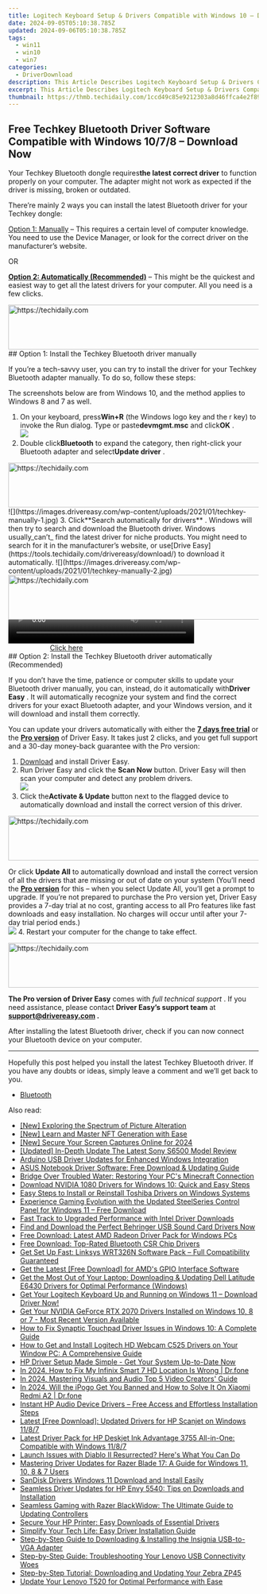 ```yaml
---
title: Logitech Keyboard Setup & Drivers Compatible with Windows 10 – Download Here!
date: 2024-09-05T05:10:38.785Z
updated: 2024-09-06T05:10:38.785Z
tags:
  - win11
  - win10
  - win7
categories:
  - DriverDownload
description: This Article Describes Logitech Keyboard Setup & Drivers Compatible with Windows 10 – Download Here!
excerpt: This Article Describes Logitech Keyboard Setup & Drivers Compatible with Windows 10 – Download Here!
thumbnail: https://thmb.techidaily.com/1ccd49c85e9212303a8d46ffca4e2f894288070bb2a09d79b62ee40d21724a7f.jpg
---
```


## Free Techkey Bluetooth Driver Software Compatible with Windows 10/7/8 – Download Now

Your Techkey Bluetooth dongle requires**the latest correct driver** to function properly on your computer. The adapter might not work as expected if the driver is missing, broken or outdated.

 There’re mainly 2 ways you can install the latest Bluetooth driver for your Techkey dongle:

[Option 1: Manually](https://tools.techidaily.com/drivereasy/download/) – This requires a certain level of computer knowledge. You need to use the Device Manager, or look for the correct driver on the manufacturer’s website.

OR

[**Option 2: Automatically (Recommended)**](https://www.drivereasy.com/knowledge/download-techkey-bluetooth-adapter-driver-for-windows/#option2) – This might be the quickest and easiest way to get all the latest drivers for your computer. All you need is a few clicks.

<!-- affiliate ads begin -->
<a href="https://appsumo.8odi.net/c/5597632/2111995/7443" target="_top" id="2111995">
  <img src="//a.impactradius-go.com/display-ad/7443-2111995" border="0" alt="https://techidaily.com" width="728" height="90"/>
</a>
<img height="0" width="0" src="https://appsumo.8odi.net/i/5597632/2111995/7443" style="position:absolute;visibility:hidden;" border="0" />
<!-- affiliate ads end -->
## Option 1: Install the Techkey Bluetooth driver manually

 If you’re a tech-savvy user, you can try to install the driver for your Techkey Bluetooth adapter manually. To do so, follow these steps:

 The screenshots below are from Windows 10, and the method applies to Windows 8 and 7 as well.

1. On your keyboard, press**Win+R** (the Windows logo key and the r key) to invoke the Run dialog. Type or paste**devmgmt.msc** and click**OK** .  
![](https://images.drivereasy.com/wp-content/uploads/2020/12/devmgmt-msc-ok.jpg)
2. Double click**Bluetooth** to expand the category, then right-click your Bluetooth adapter and select**Update driver** .  
<!-- affiliate ads begin -->
<a href="https://appsumo.8odi.net/c/5597632/2123728/7443" target="_top" id="2123728">
  <img src="//a.impactradius-go.com/display-ad/7443-2123728" border="0" alt="https://techidaily.com" width="728" height="90"/>
</a>
<img height="0" width="0" src="https://appsumo.8odi.net/i/5597632/2123728/7443" style="position:absolute;visibility:hidden;" border="0" />
<!-- affiliate ads end -->
![](https://images.drivereasy.com/wp-content/uploads/2021/01/techkey-manually-1.jpg)
3. Click**Search automatically for drivers** . Windows will then try to search and download the Bluetooth driver.  
 Windows usually_can’t_ find the latest driver for niche products. You might need to search for it in the manufacturer’s website, or use[Drive Easy](https://tools.techidaily.com/drivereasy/download/) to download it automatically.  
![](https://images.drivereasy.com/wp-content/uploads/2021/01/techkey-manually-2.jpg)

<!-- affiliate ads begin -->
<a href="https://aligracehair.sjv.io/c/5597632/1896532/19272" target="_top" id="1896532">
  <img src="//a.impactradius-go.com/display-ad/19272-1896532" border="0" alt="https://techidaily.com" width="728" height="90"/>
</a>
<img height="0" width="0" src="https://aligracehair.sjv.io/i/5597632/1896532/19272" style="position:absolute;visibility:hidden;" border="0" />
<!-- affiliate ads end -->
<!-- affiliate ads begin -->
<span id="1936838">
					<video width="374" height="48" style="cursor:pointer"
           poster="//a.impactradius-go.com/display-clicktoplayimage/1936838.png"
           onclick="if(!this.playClicked){this.play();this.setAttribute('controls',true);this.playClicked=true;}">
	   <source src="//a.impactradius-go.com/display-ad/18409-1936838">
	   <img src="//a.impactradius-go.com/display-clicktoplayimage/1936838.png" style="border: none; height: 100%; width: 100%; object-fit: contain">
	</video>
	<div style="width:234px;text-align:center"><a href="javascript:window.open(decodeURIComponent('https%3A%2F%2Fcoinrule.sjv.io%2Fc%2F5597632%2F1936838%2F18409'), '_blank');void(0);">Click here</a></div>
</span>
<img height="0" width="0" src="https://imp.pxf.io/i/5597632/1936838/18409" style="position:absolute;visibility:hidden;" border="0" />
<!-- affiliate ads end -->
## Option 2: Install the Techkey Bluetooth driver automatically (Recommended)

 If you don’t have the time, patience or computer skills to update your Bluetooth driver manually, you can, instead, do it automatically with**Driver Easy** . It will automatically recognize your system and find the correct drivers for your exact Bluetooth adapter, and your Windows version, and it will download and install them correctly.

 You can update your drivers automatically with either the [**7 days free trial**](https://tools.techidaily.com/drivereasy/download/) or the [**Pro version**](https://tools.techidaily.com/drivereasy/download/) of Driver Easy. It takes just 2 clicks, and you get full support and a 30-day money-back guarantee with the Pro version:

1. [Download](https://tools.techidaily.com/drivereasy/download/) and install Driver Easy.
2. Run Driver Easy and click the **Scan Now** button. Driver Easy will then scan your computer and detect any problem drivers.  
![](https://www.drivereasy.com/wp-content/uploads/2021/05/de-scan-6.1.png)
3. Click the**Activate & Update** button next to the flagged device to automatically download and install the correct version of this driver.  
<!-- affiliate ads begin -->
<a href="https://appsumo.8odi.net/c/5597632/2037319/7443" target="_top" id="2037319">
  <img src="//a.impactradius-go.com/display-ad/7443-2037319" border="0" alt="https://techidaily.com" width="728" height="90"/>
</a>
<img height="0" width="0" src="https://appsumo.8odi.net/i/5597632/2037319/7443" style="position:absolute;visibility:hidden;" border="0" />
<!-- affiliate ads end -->

 Or click **Update All** to automatically download and install the correct version of all the drivers that are missing or out of date on your system (You’ll need the **[Pro version](https://tools.techidaily.com/drivereasy/download/)**  for this – when you select Update All, you’ll get a prompt to upgrade. If you’re not prepared to purchase the Pro version yet, Driver Easy provides a 7-day trial at no cost, granting access to all Pro features like fast downloads and easy installation. No charges will occur until after your 7-day trial period ends.)  
![](https://www.drivereasy.com/wp-content/uploads/2021/01/Realtek-Bluetooth-5.0-Adapter.png)
4. Restart your computer for the change to take effect.
<!-- affiliate ads begin -->
<a href="https://imp.i357552.net/c/5597632/1006793/11832" target="_top" id="1006793">
  <img src="//a.impactradius-go.com/display-ad/11832-1006793" border="0" alt="https://techidaily.com" width="728" height="90"/>
</a>
<img height="0" width="0" src="https://imp.i357552.net/i/5597632/1006793/11832" style="position:absolute;visibility:hidden;" border="0" />
<!-- affiliate ads end -->

**The Pro version of Driver Easy** comes with _full technical support_ . If you need assistance, please contact **Driver Easy’s support team** at **[support@drivereasy.com](https://tools.techidaily.com/drivereasy/download/) .**

 After installing the latest Bluetooth driver, check if you can now connect your Bluetooth device on your computer.

---

 Hopefully this post helped you install the latest Techkey Bluetooth driver. If you have any doubts or ideas, simply leave a comment and we’ll get back to you.

* [Bluetooth](https://tools.techidaily.com/drivereasy/download/)

<ins class="adsbygoogle"
     style="display:block"
     data-ad-format="autorelaxed"
     data-ad-client="ca-pub-7571918770474297"
     data-ad-slot="1223367746"></ins>



<ins class="adsbygoogle"
     style="display:block"
     data-ad-client="ca-pub-7571918770474297"
     data-ad-slot="8358498916"
     data-ad-format="auto"
     data-full-width-responsive="true"></ins>

<span class="atpl-alsoreadstyle">Also read:</span>
<div><ul>
<li><a href="https://some-knowledge.techidaily.com/new-exploring-the-spectrum-of-picture-alteration/"><u>[New] Exploring the Spectrum of Picture Alteration</u></a></li>
<li><a href="https://extra-guidance.techidaily.com/new-learn-and-master-nft-generation-with-ease/"><u>[New] Learn and Master NFT Generation with Ease</u></a></li>
<li><a href="https://on-screen-recording.techidaily.com/new-secure-your-screen-captures-online-for-2024/"><u>[New] Secure Your Screen Captures Online for 2024</u></a></li>
<li><a href="https://some-knowledge.techidaily.com/updated-in-depth-update-the-latest-sony-s6500-model-review/"><u>[Updated] In-Depth Update  The Latest Sony S6500 Model Review</u></a></li>
<li><a href="https://driver-download.techidaily.com/arduino-usb-driver-updates-for-enhanced-windows-integration/"><u>Arduino USB Driver Updates for Enhanced Windows Integration</u></a></li>
<li><a href="https://driver-download.techidaily.com/asus-notebook-driver-software-free-download-and-updating-guide/"><u>ASUS Notebook Driver Software: Free Download & Updating Guide</u></a></li>
<li><a href="https://games-able.techidaily.com/bridge-over-troubled-water-restoring-your-pcs-minecraft-connection/"><u>Bridge Over Troubled Water: Restoring Your PC's Minecraft Connection</u></a></li>
<li><a href="https://driver-download.techidaily.com/1722971273349-download-nvidia-1080-drivers-for-windows-10-quick-and-easy-steps/"><u>Download NVIDIA 1080 Drivers for Windows 10: Quick and Easy Steps</u></a></li>
<li><a href="https://driver-download.techidaily.com/easy-steps-to-install-or-reinstall-toshiba-drivers-on-windows-systems/"><u>Easy Steps to Install or Reinstall Toshiba Drivers on Windows Systems</u></a></li>
<li><a href="https://driver-download.techidaily.com/experience-gaming-evolution-with-the-updated-steelseries-control-panel-for-windows-11-free-download/"><u>Experience Gaming Evolution with the Updated SteelSeries Control Panel for Windows 11 – Free Download</u></a></li>
<li><a href="https://driver-download.techidaily.com/fast-track-to-upgraded-performance-with-intel-driver-downloads/"><u>Fast Track to Upgraded Performance with Intel Driver Downloads</u></a></li>
<li><a href="https://driver-download.techidaily.com/1722967552902-find-and-download-the-perfect-behringer-usb-sound-card-drivers-now/"><u>Find and Download the Perfect Behringer USB Sound Card Drivers Now</u></a></li>
<li><a href="https://driver-download.techidaily.com/free-download-latest-amd-radeon-driver-pack-for-windows-pcs/"><u>Free Download: Latest AMD Radeon Driver Pack for Windows PCs</u></a></li>
<li><a href="https://driver-download.techidaily.com/free-download-top-rated-bluetooth-csr-chip-drivers/"><u>Free Download: Top-Rated Bluetooth CSR Chip Drivers</u></a></li>
<li><a href="https://driver-download.techidaily.com/1722970449814-get-set-up-fast-linksys-wrt326n-software-pack-full-compatibility-guaranteed/"><u>Get Set Up Fast: Linksys WRT326N Software Pack – Full Compatibility Guaranteed</u></a></li>
<li><a href="https://driver-download.techidaily.com/get-the-latest-free-download-for-amds-gpio-interface-software/"><u>Get the Latest [Free Download] for AMD's GPIO Interface Software</u></a></li>
<li><a href="https://driver-download.techidaily.com/get-the-most-out-of-your-laptop-downloading-and-updating-dell-latitude-e6430-drivers-for-optimal-performance-windows/"><u>Get the Most Out of Your Laptop: Downloading & Updating Dell Latitude E6430 Drivers for Optimal Performance (Windows)</u></a></li>
<li><a href="https://driver-download.techidaily.com/1722964368275-get-your-logitech-keyboard-up-and-running-on-windows-11-download-driver-now/"><u>Get Your Logitech Keyboard Up and Running on Windows 11 – Download Driver Now!</u></a></li>
<li><a href="https://driver-download.techidaily.com/get-your-nvidia-geforce-rtx-2070-drivers-installed-on-windows-10-8-or-7-most-recent-version-available/"><u>Get Your NVIDIA GeForce RTX 2070 Drivers Installed on Windows 10, 8 or 7 - Most Recent Version Available</u></a></li>
<li><a href="https://driver-download.techidaily.com/how-to-fix-synaptic-touchpad-driver-issues-in-windows-10-a-complete-guide/"><u>How to Fix Synaptic Touchpad Driver Issues in Windows 10: A Complete Guide</u></a></li>
<li><a href="https://driver-download.techidaily.com/how-to-get-and-install-logitech-hd-webcam-c525-drivers-on-your-window-pc-a-comprehensive-guide/"><u>How to Get and Install Logitech HD Webcam C525 Drivers on Your Window PC: A Comprehensive Guide</u></a></li>
<li><a href="https://driver-download.techidaily.com/1722973978466-hp-driver-setup-made-simple-get-your-system-up-to-date-now/"><u>HP Driver Setup Made Simple - Get Your System Up-to-Date Now</u></a></li>
<li><a href="https://review-topics.techidaily.com/in-2024-how-to-fix-my-infinix-smart-7-hd-location-is-wrong-drfone-by-drfone-virtual-android/"><u>In 2024, How to Fix My Infinix Smart 7 HD Location Is Wrong | Dr.fone</u></a></li>
<li><a href="https://extra-support.techidaily.com/in-2024-mastering-visuals-and-audio-top-5-video-creators-guide/"><u>In 2024, Mastering Visuals and Audio  Top 5 Video Creators' Guide</u></a></li>
<li><a href="https://phone-solutions.techidaily.com/in-2024-will-the-ipogo-get-you-banned-and-how-to-solve-it-on-xiaomi-redmi-a2-drfone-by-drfone-virtual-android/"><u>In 2024, Will the iPogo Get You Banned and How to Solve It On Xiaomi Redmi A2 | Dr.fone</u></a></li>
<li><a href="https://driver-download.techidaily.com/instant-hp-audio-device-drivers-free-access-and-effortless-installation-steps/"><u>Instant HP Audio Device Drivers – Free Access and Effortless Installation Steps</u></a></li>
<li><a href="https://driver-download.techidaily.com/latest-free-download-updated-drivers-for-hp-scanjet-on-windows-1187/"><u>Latest [Free Download]: Updated Drivers for HP Scanjet on Windows 11/8/7</u></a></li>
<li><a href="https://driver-download.techidaily.com/latest-driver-pack-for-hp-deskjet-ink-advantage-3755-all-in-one-compatible-with-windows-1187/"><u>Latest Driver Pack for HP Deskjet Ink Advantage 3755 All-in-One: Compatible with Windows 11/8/7</u></a></li>
<li><a href="https://win-answers.techidaily.com/launch-issues-with-diablo-ii-resurrected-heres-what-you-can-do/"><u>Launch Issues with Diablo II Resurrected? Here's What You Can Do</u></a></li>
<li><a href="https://driver-download.techidaily.com/mastering-driver-updates-for-razer-blade-17-a-guide-for-windows-11-10-8-and-7-users/"><u>Mastering Driver Updates for Razer Blade 17: A Guide for Windows 11, 10, 8 & 7 Users</u></a></li>
<li><a href="https://driver-download.techidaily.com/sandisk-drivers-windows-11-download-and-install-easily/"><u>SanDisk Drivers Windows 11 Download and Install Easily</u></a></li>
<li><a href="https://driver-download.techidaily.com/seamless-driver-updates-for-hp-envy-5540-tips-on-downloads-and-installation/"><u>Seamless Driver Updates for HP Envy 5540: Tips on Downloads and Installation</u></a></li>
<li><a href="https://driver-download.techidaily.com/seamless-gaming-with-razer-blackwidow-the-ultimate-guide-to-updating-controllers/"><u>Seamless Gaming with Razer BlackWidow: The Ultimate Guide to Updating Controllers</u></a></li>
<li><a href="https://driver-download.techidaily.com/secure-your-hp-printer-easy-downloads-of-essential-drivers/"><u>Secure Your HP Printer: Easy Downloads of Essential Drivers</u></a></li>
<li><a href="https://driver-install.techidaily.com/simplify-your-tech-life-easy-driver-installation-guide/"><u>Simplify Your Tech Life: Easy Driver Installation Guide</u></a></li>
<li><a href="https://driver-download.techidaily.com/step-by-step-guide-to-downloading-and-installing-the-insignia-usb-to-vga-adapter/"><u>Step-by-Step Guide to Downloading & Installing the Insignia USB-to-VGA Adapter</u></a></li>
<li><a href="https://driver-download.techidaily.com/step-by-step-guide-troubleshooting-your-lenovo-usb-connectivity-woes/"><u>Step-by-Step Guide: Troubleshooting Your Lenovo USB Connectivity Woes</u></a></li>
<li><a href="https://driver-download.techidaily.com/step-by-step-tutorial-downloading-and-updating-your-zebra-zp45/"><u>Step-by-Step Tutorial: Downloading and Updating Your Zebra ZP45</u></a></li>
<li><a href="https://driver-download.techidaily.com/update-your-lenovo-t520-for-optimal-performance-with-ease/"><u>Update Your Lenovo T520 for Optimal Performance with Ease</u></a></li>
</ul></div>
